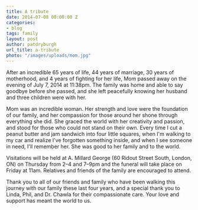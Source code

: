 ```yaml
---
title: A tribute
date: 2014-07-08 00:00:00 Z
categories:
- blog
tags: family
layout: post
author: patdryburgh
url_title: a-tribute
photo: "/images/uploads/mom.jpg"
---
```


After an incredible 65 years of life, 44 years of marriage, 30 years of motherhood, and 4 years of fighting for her life, Mom passed away on the evening of July 7, 2014 at 11:38pm. The family was home and able to say goodbye before she passed, and she left peacefully knowing her husband and three children were with her.

Mom was an incredible woman. Her strength and love were the foundation of our family, and her compassion for those around her shone through everything she did. She graced the world with her creativity and passion, and stood for those who could not stand on their own. Every time I cut a peanut butter and jam sandwich into four little squares, when I'm walking to my car and realize I've forgotten something inside, and when I see someone in need, I'll remember her. She was good to her family and to the world.

Visitations will be held at A. Millard George (60 Ridout Street South, London, ON) on Thursday from 2–4 and 7–9pm and the funeral will take place on Friday at 11am. Relatives and friends of the family are encouraged to attend.

Thank you to all of our friends and family who have been walking this journey with our family these last four years, and a special thank you to Linda, Phil, and Dr. Chawla for their compassionate care. Your love and support has meant the world to us.